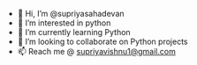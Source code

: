 - 👋 Hi, I’m @supriyasahadevan
- 👀 I’m interested in python
- 🌱 I’m currently learning Python
- 💞️ I’m looking to collaborate on Python projects
- 📫 Reach me @ supriyavishnu1@gmail.com

<!---
supriyavishnu/supriyavishnu is a ✨ special ✨ repository because its `README.md` (this file) appears on your GitHub profile.
You can click the Preview link to take a look at your changes.
--->
